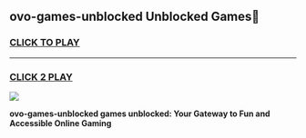 
## ovo-games-unblocked Unblocked Games👋
<h3>
<a href="https://news.freeplayer.one?title=ovo-games-unblocked&ref=16F">CLICK TO PLAY</a></h3>
<hr>

<h3>
<a href="https://news.freeplayer.one?title=ovo-games-unblocked&ref=16F">CLICK 2 PLAY</a>
  
</h3>

<a href="https://news.freeplayer.one?title=ovo-games-unblocked&ref=16F/"><img src="https://clearcache.store/games.png"></a>


**ovo-games-unblocked games unblocked: Your Gateway to Fun and Accessible Online Gaming**

